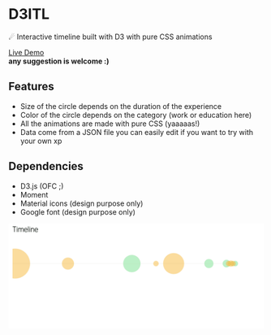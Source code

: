 # D3ITL
☄ Interactive timeline built with D3 with pure CSS animations  

[Live Demo](https://c-c-l.github.io/timeline)  
**any suggestion is welcome :)**  

## Features  
- Size of the circle depends on the duration of the experience  
- Color of the circle depends on the category (work or education here)  
- All the animations are made with pure CSS (yaaaaas!)  
- Data come from a JSON file you can easily edit if you want to try with your own xp  

## Dependencies  
- D3.js (OFC ;)  
- Moment  
- Material icons (design purpose only)  
- Google font (design purpose only)  

![preview](https://github.com/c-c-l/D3ITL/blob/master/preview-d3itl.gif?raw=true)
